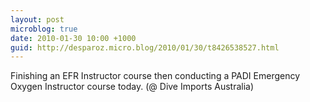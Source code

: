 ```yaml
---
layout: post
microblog: true
date: 2010-01-30 10:00 +1000
guid: http://desparoz.micro.blog/2010/01/30/t8426538527.html
---
```

Finishing an EFR Instructor course then conducting a PADI Emergency Oxygen Instructor course today. (@ Dive Imports Australia)
